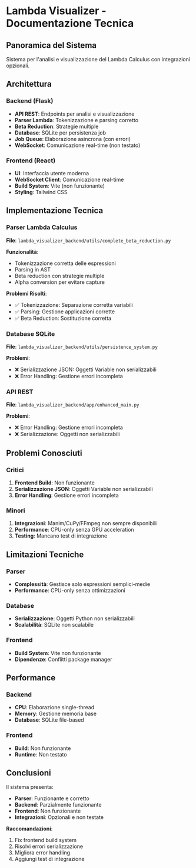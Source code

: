 # Lambda Visualizer - Documentazione Tecnica

## Panoramica del Sistema

Sistema per l'analisi e visualizzazione del Lambda Calculus con integrazioni opzionali.

## Architettura

### Backend (Flask)
- **API REST**: Endpoints per analisi e visualizzazione
- **Parser Lambda**: Tokenizzazione e parsing corretto
- **Beta Reduction**: Strategie multiple
- **Database**: SQLite per persistenza job
- **Job Queue**: Elaborazione asincrona (con errori)
- **WebSocket**: Comunicazione real-time (non testato)

### Frontend (React)
- **UI**: Interfaccia utente moderna
- **WebSocket Client**: Comunicazione real-time
- **Build System**: Vite (non funzionante)
- **Styling**: Tailwind CSS

## Implementazione Tecnica

### Parser Lambda Calculus
**File**: `lambda_visualizer_backend/utils/complete_beta_reduction.py`

**Funzionalità**:
- Tokenizzazione corretta delle espressioni
- Parsing in AST
- Beta reduction con strategie multiple
- Alpha conversion per evitare capture

**Problemi Risolti**:
- ✅ Tokenizzazione: Separazione corretta variabili
- ✅ Parsing: Gestione applicazioni corrette
- ✅ Beta Reduction: Sostituzione corretta

### Database SQLite
**File**: `lambda_visualizer_backend/utils/persistence_system.py`

**Problemi**:
- ❌ Serializzazione JSON: Oggetti Variable non serializzabili
- ❌ Error Handling: Gestione errori incompleta

### API REST
**File**: `lambda_visualizer_backend/app/enhanced_main.py`

**Problemi**:
- ❌ Error Handling: Gestione errori incompleta
- ❌ Serializzazione: Oggetti non serializzabili

## Problemi Conosciuti

### Critici
1. **Frontend Build**: Non funzionante
2. **Serializzazione JSON**: Oggetti Variable non serializzabili
3. **Error Handling**: Gestione errori incompleta

### Minori
1. **Integrazioni**: Manim/CuPy/FFmpeg non sempre disponibili
2. **Performance**: CPU-only senza GPU acceleration
3. **Testing**: Mancano test di integrazione

## Limitazioni Tecniche

### Parser
- **Complessità**: Gestisce solo espressioni semplici-medie
- **Performance**: CPU-only senza ottimizzazioni

### Database
- **Serializzazione**: Oggetti Python non serializzabili
- **Scalabilità**: SQLite non scalabile

### Frontend
- **Build System**: Vite non funzionante
- **Dipendenze**: Conflitti package manager

## Performance

### Backend
- **CPU**: Elaborazione single-thread
- **Memory**: Gestione memoria base
- **Database**: SQLite file-based

### Frontend
- **Build**: Non funzionante
- **Runtime**: Non testato

## Conclusioni

Il sistema presenta:
- **Parser**: Funzionante e corretto
- **Backend**: Parzialmente funzionante
- **Frontend**: Non funzionante
- **Integrazioni**: Opzionali e non testate

**Raccomandazioni**:
1. Fix frontend build system
2. Risolvi errori serializzazione
3. Migliora error handling
4. Aggiungi test di integrazione
